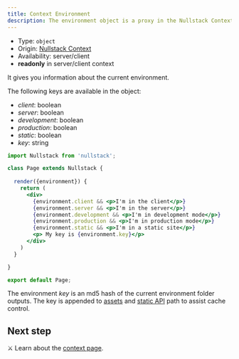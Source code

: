 ```yaml
---
title: Context Environment
description: The environment object is a proxy in the Nullstack Context available in both client and server and gives you information about the current environment
---
```


- Type: `object`
- Origin: [Nullstack Context](/context#----nullstack-context)
- Availability: server/client
- **readonly** in server/client context

It gives you information about the current environment.

The following keys are available in the object:

- *client*: boolean
- *server*: boolean
- *development*: boolean
- *production*: boolean
- *static*: boolean
- *key*: string

```jsx
import Nullstack from 'nullstack';

class Page extends Nullstack {
 
  render({environment}) {
    return (
      <div> 
        {environment.client && <p>I'm in the client</p>}
        {environment.server && <p>I'm in the server</p>}
        {environment.development && <p>I'm in development mode</p>}
        {environment.production && <p>I'm in production mode</p>}
        {environment.static && <p>I'm in a static site</p>}
        <p> My key is {environment.key}</p>
      </div>
    )
  }

}

export default Page;
```

The environment *key* is an md5 hash of the current environment folder outputs. The key is appended to [assets](/styles) and [static API](/static-site-generation) path to assist cache control.

## Next step

⚔ Learn about the [context page](/context-page).